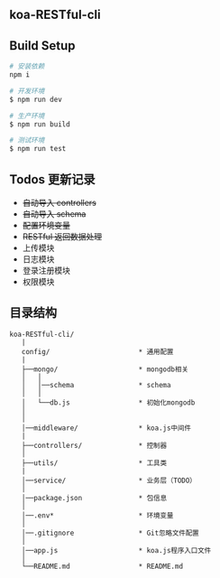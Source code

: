 ## koa-RESTful-cli

## Build Setup

```bash
# 安装依赖
npm i

# 开发环境
$ npm run dev

# 生产环境
$ npm run build

# 测试环境
$ npm run test
```

## Todos 更新记录

- ~~自动导入 controllers~~
- ~~自动导入 schema~~
- ~~配置环境变量~~
- ~~RESTful 返回数据处理~~
- 上传模块
- 日志模块
- 登录注册模块
- 权限模块

## 目录结构

```
koa-RESTful-cli/
   |
   config/                      * 通用配置
   |
   ├──mongo/                    * mongodb相关
   │   │
   │   │──schema                * schema
   │   │
   │   └──db.js                 * 初始化mongodb
   │
   │
   │──middleware/               * koa.js中间件
   |
   ├──controllers/              * 控制器
   │
   ├──utils/                    * 工具类
   |
   │──service/                  * 业务层（TODO）
   │
   │──package.json              * 包信息
   │
   │──.env*                     * 环境变量
   │
   │──.gitignore                * Git忽略文件配置
   │
   │──app.js                    * koa.js程序入口文件
   │
   └──README.md                 * README.md
```
